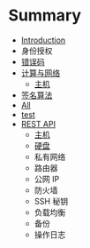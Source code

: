 # Summary

* [Introduction](README.md)
* 身份授权
* [错误码](error_code.md)
* [计算与网络](ji_suan_yu_wang_luo.md)
   * [主机](zhu_ji.md)
* [签名算法](chapter1.md)
* [All](all.md)
* [test](test.md)
* [REST API](rest_api.md)
   * [主机](instance.md)
   * [硬盘](volume.md)
   * 私有网络
   * 路由器
   * 公网 IP
   * 防火墙
   * SSH 秘钥
   * 负载均衡
   * 备份
   * 操作日志

